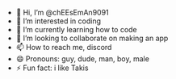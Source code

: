 - 👋 Hi, I’m @chEEsEmAn9091
- 👀 I’m interested in coding
- 🌱 I’m currently learning how to code
- 💞️ I’m looking to collaborate on making an app
- 📫 How to reach me, discord
- 😄 Pronouns: guy, dude, man, boy, male
- ⚡ Fun fact: i like Takis

<!---
chEEsEmAn9091/chEEsEmAn9091 is a ✨ special ✨ repository because its `README.md` (this file) appears on your GitHub profile.
You can click the Preview link to take a look at your changes.
--->

